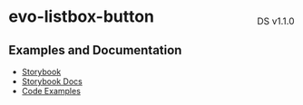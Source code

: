 <h1 style='display: flex; justify-content: space-between; align-items: center;'>
    <span>
        evo-listbox-button
    </span>
    <span style='font-weight: normal; font-size: medium; margin-bottom: -15px;'>
        DS v1.1.0
    </span>
</h1>

## Examples and Documentation

- [Storybook](https://ebay.github.io/evo-web/ebayui-core/?path=/story/buttons-evo-listbox-button)
- [Storybook Docs](https://ebay.github.io/evo-web/ebayui-core/?path=/docs/buttons-evo-listbox-button)
- [Code Examples](https://github.com/eBay/evo-web/tree/main/packages/ebayui-core/src/components/evo-listbox-button/examples)
